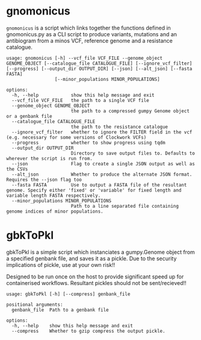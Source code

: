 # gnomonicus
`gnomonicus` is a script which links together the functions defined in gnomonicus.py as a CLI script to produce variants, mutations and an antibiogram from a minos VCF, reference genome and a resistance catalogue.
```
usage: gnomonicus [-h] --vcf_file VCF_FILE --genome_object GENOME_OBJECT [--catalogue_file CATALOGUE_FILE] [--ignore_vcf_filter] [--progress] [--output_dir OUTPUT_DIR] [--json] [--alt_json] [--fasta FASTA]
                  [--minor_populations MINOR_POPULATIONS]

options:
  -h, --help            show this help message and exit
  --vcf_file VCF_FILE   the path to a single VCF file
  --genome_object GENOME_OBJECT
                        the path to a compressed gumpy Genome object or a genbank file
  --catalogue_file CATALOGUE_FILE
                        the path to the resistance catalogue
  --ignore_vcf_filter   whether to ignore the FILTER field in the vcf (e.g. necessary for some versions of Clockwork VCFs)
  --progress            whether to show progress using tqdm
  --output_dir OUTPUT_DIR
                        Directory to save output files to. Defaults to wherever the script is run from.
  --json                Flag to create a single JSON output as well as the CSVs
  --alt_json            Whether to produce the alternate JSON format. Requires the --json flag too
  --fasta FASTA         Use to output a FASTA file of the resultant genome. Specify either 'fixed' or 'variable' for fixed length and variable length FASTA respectively.
  --minor_populations MINOR_POPULATIONS
                        Path to a line separated file containing genome indices of minor populations.
```

# gbkToPkl
gbkToPkl is a simple script which instanciates a gumpy.Genome object from a specified
genbank file, and saves it as a pickle. Due to the security implications of 
pickle, use at your own risk!!

Designed to be run once on the host to provide significant speed up for containerised
workflows. Resultant pickles should not be sent/recieved!!
```
usage: gbkToPkl [-h] [--compress] genbank_file

positional arguments:
  genbank_file  Path to a genbank file

options:
  -h, --help    show this help message and exit
  --compress    Whether to gzip compress the output pickle.
```


